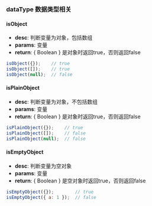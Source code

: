 ### dataType 数据类型相关

#### isObject
- **desc**: 判断变量为对象，包括数组
- **params**: 变量
- **return**: { Boolean } 是对象时返回true，否则返回false

```javascript
isObject({});    // true
isObject([]);    // true
isObject(null);  // false
````
#### isPlainObject
- **desc**: 判断变量为对象，不包括数组
- **params**: 变量
- **return**: { Boolean } 是对象时返回true，否则返回false

```javascript
isPlainObject({});    // true
isPlainObject([]);    // false
isPlainObject(null);  // false
````

#### isEmptyObject
- **desc**: 判断变量为空对象
- **params**: 变量
- **return**: { Boolean } 是空对象时返回true，否则返回false

```javascript
isEmptyObject({});        // true
isEmptyObject({ a: 1 });  // false
````